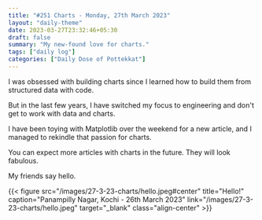 ```yaml
---
title: "#251 Charts - Monday, 27th March 2023"
layout: "daily-theme"
date: 2023-03-27T23:32:46+05:30
draft: false
summary: "My new-found love for charts."
tags: ["daily log"]
categories: ["Daily Dose of Pottekkat"]
---
```


I was obsessed with building charts since I learned how to build them from structured data with code.

But in the last few years, I have switched my focus to engineering and don't get to work with data and charts.

I have been toying with Matplotlib over the weekend for a new article, and I managed to rekindle that passion for charts.

You can expect more articles with charts in the future. They will look fabulous.

My friends say hello.

{{< figure src="/images/27-3-23-charts/hello.jpeg#center" title="Hello!" caption="Panampilly Nagar, Kochi - 26th March 2023" link="/images/27-3-23-charts/hello.jpeg" target="_blank" class="align-center" >}}
